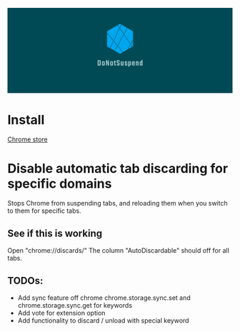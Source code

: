 ![DoNotSuspend logo](https://github.com/MartinWie/DoNotSuspend/blob/main/DoNotSuspend_logo.png)

# Install
[Chrome store](https://chrome.google.com/webstore/detail/piohlfbmepkepkoiacedlalbmbkjfphc)


# Disable automatic tab discarding for specific domains
Stops Chrome from suspending tabs, and reloading them when you switch to them for specific tabs.


## See if this is working
Open "chrome://discards/" 
The column "AutoDiscardable" should off for all tabs.


## TODOs:  
- Add sync feature off chrome chrome.storage.sync.set and chrome.storage.sync.get for keywords
- Add vote for extension option
- Add functionality to discard / unload with special keyword